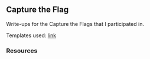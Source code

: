 ## Capture the Flag

Write-ups for the Capture the Flags that I participated in.

Templates used: [link](https://github.com/m3ssap0/CTF-Writeups/blob/master/template.md)

### Resources